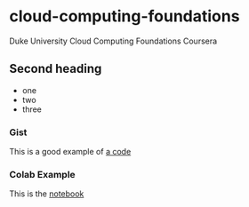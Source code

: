 # cloud-computing-foundations
Duke University Cloud Computing Foundations Coursera

## Second heading

* one
* two
* three

### Gist

This is a good example of [a code](https://gist.github.com/0698884ccf329036660c441630c6c894.git)

### Colab Example

This is the [notebook](https://github.com/oliveryjy/cloud-computing-foundations/blob/main/technical_docs.ipynb)
